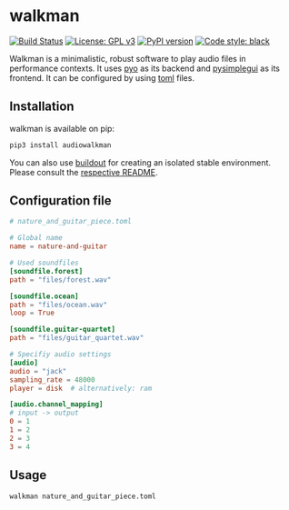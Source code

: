 # walkman

[![Build Status](https://circleci.com/gh/levinericzimmermann/walkman.svg?style=shield)](https://circleci.com/gh/levinericzimmermann/walkman)
[![License: GPL v3](https://img.shields.io/badge/License-GPLv3-blue.svg)](https://www.gnu.org/licenses/gpl-3.0)
[![PyPI version](https://badge.fury.io/py/audiowalkman.svg)](https://badge.fury.io/py/audiowalkman)
[![Code style: black](https://img.shields.io/badge/code%20style-black-000000.svg)](https://github.com/psf/black)


Walkman is a minimalistic, robust software to play audio files in performance contexts.
It uses [pyo](http://ajaxsoundstudio.com/software/pyo/) as its backend and [pysimplegui](https://pypi.org/project/PySimpleGUI/) as its frontend.
It can be configured by using [toml](https://toml.io/en/) files.


## Installation

walkman is available on pip:

```bash
pip3 install audiowalkman
```

You can also use [buildout](https://buildout.readthedocs.io/) for creating an isolated stable environment.
Please consult the [respective README](https://github.com/levinericzimmermann/walkman/blob/main/buildout/README.md).

## Configuration file

```toml
# nature_and_guitar_piece.toml

# Global name
name = nature-and-guitar

# Used soundfiles
[soundfile.forest]
path = "files/forest.wav"

[soundfile.ocean]
path = "files/ocean.wav"
loop = True

[soundfile.guitar-quartet]
path = "files/guitar_quartet.wav"

# Specifiy audio settings
[audio]
audio = "jack"
sampling_rate = 48000
player = disk  # alternatively: ram

[audio.channel_mapping]
# input -> output
0 = 1
1 = 2
2 = 3
3 = 4
```

## Usage

```bash
walkman nature_and_guitar_piece.toml
```
